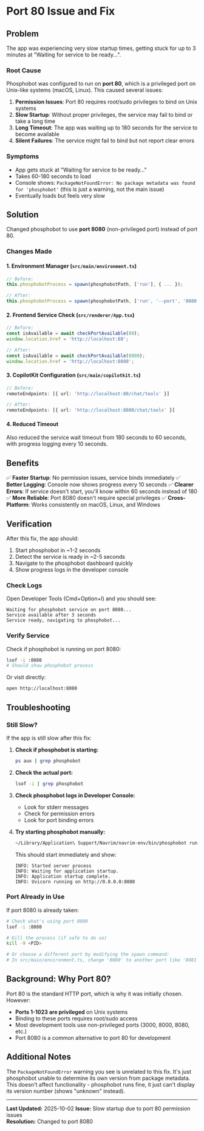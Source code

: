 # Port 80 Issue and Fix

## Problem

The app was experiencing very slow startup times, getting stuck for up to 3 minutes at "Waiting for service to be ready...". 

### Root Cause

Phosphobot was configured to run on **port 80**, which is a privileged port on Unix-like systems (macOS, Linux). This caused several issues:

1. **Permission Issues**: Port 80 requires root/sudo privileges to bind on Unix systems
2. **Slow Startup**: Without proper privileges, the service may fail to bind or take a long time
3. **Long Timeout**: The app was waiting up to 180 seconds for the service to become available
4. **Silent Failures**: The service might fail to bind but not report clear errors

### Symptoms

- App gets stuck at "Waiting for service to be ready..."
- Takes 60-180 seconds to load
- Console shows: `PackageNotFoundError: No package metadata was found for 'phosphobot'` (this is just a warning, not the main issue)
- Eventually loads but feels very slow

## Solution

Changed phosphobot to use **port 8080** (non-privileged port) instead of port 80.

### Changes Made

#### 1. Environment Manager (`src/main/environment.ts`)
```typescript
// Before:
this.phosphobotProcess = spawn(phosphobotPath, ['run'], { ... });

// After:
this.phosphobotProcess = spawn(phosphobotPath, ['run', '--port', '8080'], { ... });
```

#### 2. Frontend Service Check (`src/renderer/App.tsx`)
```typescript
// Before:
const isAvailable = await checkPortAvailable(80);
window.location.href = 'http://localhost:80';

// After:
const isAvailable = await checkPortAvailable(8080);
window.location.href = 'http://localhost:8080';
```

#### 3. CopilotKit Configuration (`src/main/copilotkit.ts`)
```typescript
// Before:
remoteEndpoints: [{ url: 'http://localhost:80/chat/tools' }]

// After:
remoteEndpoints: [{ url: 'http://localhost:8080/chat/tools' }]
```

#### 4. Reduced Timeout
Also reduced the service wait timeout from 180 seconds to 60 seconds, with progress logging every 10 seconds.

## Benefits

✅ **Faster Startup**: No permission issues, service binds immediately
✅ **Better Logging**: Console now shows progress every 10 seconds
✅ **Clearer Errors**: If service doesn't start, you'll know within 60 seconds instead of 180
✅ **More Reliable**: Port 8080 doesn't require special privileges
✅ **Cross-Platform**: Works consistently on macOS, Linux, and Windows

## Verification

After this fix, the app should:
1. Start phosphobot in ~1-2 seconds
2. Detect the service is ready in ~2-5 seconds
3. Navigate to the phosphobot dashboard quickly
4. Show progress logs in the developer console

### Check Logs

Open Developer Tools (Cmd+Option+I) and you should see:
```
Waiting for phosphobot service on port 8080...
Service available after 3 seconds
Service ready, navigating to phosphobot...
```

### Verify Service

Check if phosphobot is running on port 8080:
```bash
lsof -i :8080
# Should show phosphobot process
```

Or visit directly:
```bash
open http://localhost:8080
```

## Troubleshooting

### Still Slow?

If the app is still slow after this fix:

1. **Check if phosphobot is starting:**
   ```bash
   ps aux | grep phosphobot
   ```

2. **Check the actual port:**
   ```bash
   lsof -i | grep phosphobot
   ```

3. **Check phosphobot logs in Developer Console:**
   - Look for stderr messages
   - Check for permission errors
   - Look for port binding errors

4. **Try starting phosphobot manually:**
   ```bash
   ~/Library/Application\ Support/Navrim/navrim-env/bin/phosphobot run --port 8080
   ```
   
   This should start immediately and show:
   ```
   INFO: Started server process
   INFO: Waiting for application startup.
   INFO: Application startup complete.
   INFO: Uvicorn running on http://0.0.0.0:8080
   ```

### Port Already in Use

If port 8080 is already taken:

```bash
# Check what's using port 8080
lsof -i :8080

# Kill the process (if safe to do so)
kill -9 <PID>

# Or choose a different port by modifying the spawn command:
# In src/main/environment.ts, change '8080' to another port like '8081'
```

## Background: Why Port 80?

Port 80 is the standard HTTP port, which is why it was initially chosen. However:

- **Ports 1-1023 are privileged** on Unix systems
- Binding to these ports requires root/sudo access
- Most development tools use non-privileged ports (3000, 8000, 8080, etc.)
- Port 8080 is a common alternative to port 80 for development

## Additional Notes

The `PackageNotFoundError` warning you see is unrelated to this fix. It's just phosphobot unable to determine its own version from package metadata. This doesn't affect functionality - phosphobot runs fine, it just can't display its version number (shows "unknown" instead).

---

**Last Updated:** 2025-10-02
**Issue:** Slow startup due to port 80 permission issues  
**Resolution:** Changed to port 8080
